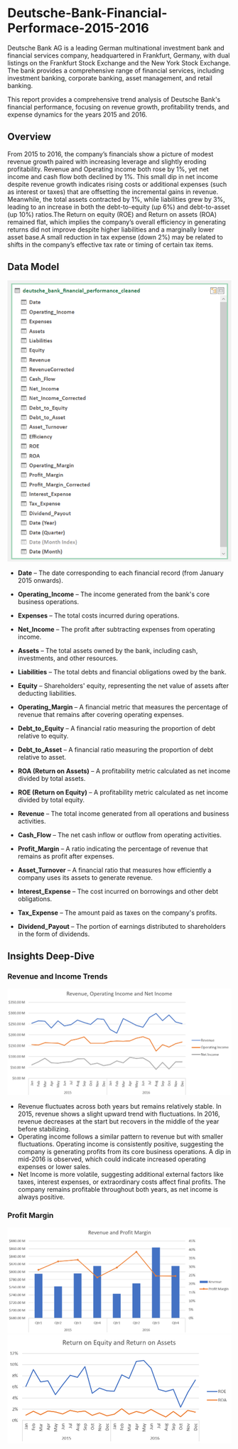 # Deutsche-Bank-Financial-Performace-2015-2016

Deutsche Bank AG is a leading German multinational investment bank and financial services company, headquartered in Frankfurt, Germany, with dual listings on the Frankfurt Stock Exchange and the New York Stock Exchange. The bank provides a comprehensive range of financial services, including investment banking, corporate banking, asset management, and retail banking.

This report provides a comprehensive trend analysis of Deutsche Bank's financial performance, focusing on revenue growth, profitability trends, and expense dynamics for the years 2015 and 2016.

## Overview
From 2015 to 2016, the company’s financials show a picture of modest revenue growth paired with increasing leverage and slightly eroding profitability. Revenue and Operating income both rose by 1%, yet net income and cash flow both declined by 1%. This small dip in net income despite revenue growth indicates rising costs or additional expenses (such as interest or taxes) that are offsetting the incremental gains in revenue.
Meanwhile, the total assets contracted by 1%, while liabilities grew by 3%, leading to an increase in both the debt-to-equity (up 6%) and debt-to-asset (up 10%) ratios.The Return on equity (ROE) and Return on assets (ROA) remained flat, which implies the company’s overall efficiency in generating returns did not improve despite higher liabilities and a marginally lower asset base.A small reduction in tax expense (down 2%) may be related to shifts in the company’s effective tax rate or timing of certain tax items.

## Data Model
![](Images/DataModel.png)
- **Date** – The date corresponding to each financial record (from January 2015 onwards).  

- **Operating_Income** – The income generated from the bank's core business operations.  

- **Expenses** – The total costs incurred during operations.  

- **Net_Income** – The profit after subtracting expenses from operating income.  

- **Assets** – The total assets owned by the bank, including cash, investments, and other resources.  

- **Liabilities** – The total debts and financial obligations owed by the bank.  

- **Equity** – Shareholders' equity, representing the net value of assets after deducting liabilities.

- **Operating_Margin** – A financial metric that measures the percentage of revenue that remains after covering operating expenses.

- **Debt_to_Equity** – A financial ratio measuring the proportion of debt relative to equity.

- **Debt_to_Asset** – A financial ratio measuring the proportion of debt relative to asset. 

- **ROA (Return on Assets)** – A profitability metric calculated as net income divided by total assets.

- **ROE (Return on Equity)** – A profitability metric calculated as net income divided by total equity.   

- **Revenue** – The total income generated from all operations and business activities.  

- **Cash_Flow** – The net cash inflow or outflow from operating activities.  

- **Profit_Margin** – A ratio indicating the percentage of revenue that remains as profit after expenses.

- **Asset_Turnover** – A financial ratio that measures how efficiently a company uses its assets to generate revenue.

- **Interest_Expense** – The cost incurred on borrowings and other debt obligations.  

- **Tax_Expense** – The amount paid as taxes on the company's profits.  

- **Dividend_Payout** – The portion of earnings distributed to shareholders in the form of dividends.  

## Insights Deep-Dive

### Revenue and Income Trends
![](Images/RevenueNetIncome.png)

- Revenue fluctuates across both years but remains relatively stable. In 2015, revenue shows a slight upward trend with fluctuations. In 2016, revenue decreases at the start but recovers in the middle of the year before stabilizing.
- Operating income follows a similar pattern to revenue but with smaller fluctuations. Operating income is consistently positive, suggesting the company is generating profits from its core business operations. A dip in mid-2016 is observed, which could indicate increased operating expenses or lower sales.
-  Net Income is more volatile, suggesting additional external factors like taxes, interest expenses, or extraordinary costs affect final profits. The company remains profitable throughout both years, as net income is always positive.

### Profit Margin 
![](Images/RevenueProfitMargin.png) ![](Images/ROEROA.png)




















